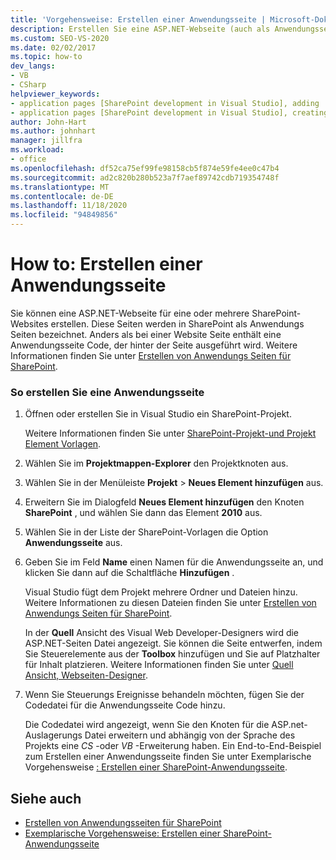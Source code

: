 ```yaml
---
title: 'Vorgehensweise: Erstellen einer Anwendungsseite | Microsoft-Dokumentation'
description: Erstellen Sie eine ASP.NET-Webseite (auch als Anwendungsseite bezeichnet) in Visual Studio für eine oder mehrere SharePoint-Websites.
ms.custom: SEO-VS-2020
ms.date: 02/02/2017
ms.topic: how-to
dev_langs:
- VB
- CSharp
helpviewer_keywords:
- application pages [SharePoint development in Visual Studio], adding
- application pages [SharePoint development in Visual Studio], creating
author: John-Hart
ms.author: johnhart
manager: jillfra
ms.workload:
- office
ms.openlocfilehash: df52ca75ef99fe98158cb5f874e59fe4ee0c47b4
ms.sourcegitcommit: ad2c820b280b523a7f7aef89742cdb719354748f
ms.translationtype: MT
ms.contentlocale: de-DE
ms.lasthandoff: 11/18/2020
ms.locfileid: "94849856"
---
```

# <a name="how-to-create-an-application-page"></a>How to: Erstellen einer Anwendungsseite
  Sie können eine ASP.NET-Webseite für eine oder mehrere SharePoint-Websites erstellen. Diese Seiten werden in SharePoint als Anwendungs Seiten bezeichnet. Anders als bei einer Website Seite enthält eine Anwendungsseite Code, der hinter der Seite ausgeführt wird. Weitere Informationen finden Sie unter [Erstellen von Anwendungs Seiten für SharePoint](../sharepoint/creating-application-pages-for-sharepoint.md).

### <a name="to-create-an-application-page"></a>So erstellen Sie eine Anwendungsseite

1. Öffnen oder erstellen Sie in Visual Studio ein SharePoint-Projekt.

     Weitere Informationen finden Sie unter [SharePoint-Projekt-und Projekt Element Vorlagen](../sharepoint/sharepoint-project-and-project-item-templates.md).

2. Wählen Sie im **Projektmappen-Explorer** den Projektknoten aus.

3. Wählen Sie in der Menüleiste **Projekt**  >  **Neues Element hinzufügen** aus.

4. Erweitern Sie im Dialogfeld **Neues Element hinzufügen** den Knoten **SharePoint** , und wählen Sie dann das Element **2010** aus.

5. Wählen Sie in der Liste der SharePoint-Vorlagen die Option **Anwendungsseite** aus.

6. Geben Sie im Feld **Name** einen Namen für die Anwendungsseite an, und klicken Sie dann auf die Schaltfläche **Hinzufügen** .

     Visual Studio fügt dem Projekt mehrere Ordner und Dateien hinzu. Weitere Informationen zu diesen Dateien finden Sie unter [Erstellen von Anwendungs Seiten für SharePoint](../sharepoint/creating-application-pages-for-sharepoint.md).

     In der **Quell** Ansicht des Visual Web Developer-Designers wird die ASP.NET-Seiten Datei angezeigt. Sie können die Seite entwerfen, indem Sie Steuerelemente aus der **Toolbox** hinzufügen und Sie auf Platzhalter für Inhalt platzieren. Weitere Informationen finden Sie unter [Quell Ansicht, Webseiten-Designer](/previous-versions/aspnet/ms178154\(v\=vs.100\)).

7. Wenn Sie Steuerungs Ereignisse behandeln möchten, fügen Sie der Codedatei für die Anwendungsseite Code hinzu.

     Die Codedatei wird angezeigt, wenn Sie den Knoten für die ASP.net-Auslagerungs Datei erweitern und abhängig von der Sprache des Projekts eine *CS* -oder *VB* -Erweiterung haben. Ein End-to-End-Beispiel zum Erstellen einer Anwendungsseite finden Sie unter Exemplarische Vorgehensweise [: Erstellen einer SharePoint-Anwendungsseite](../sharepoint/walkthrough-creating-a-sharepoint-application-page.md).

## <a name="see-also"></a>Siehe auch
- [Erstellen von Anwendungsseiten für SharePoint](../sharepoint/creating-application-pages-for-sharepoint.md)
- [Exemplarische Vorgehensweise: Erstellen einer SharePoint-Anwendungsseite](../sharepoint/walkthrough-creating-a-sharepoint-application-page.md)
